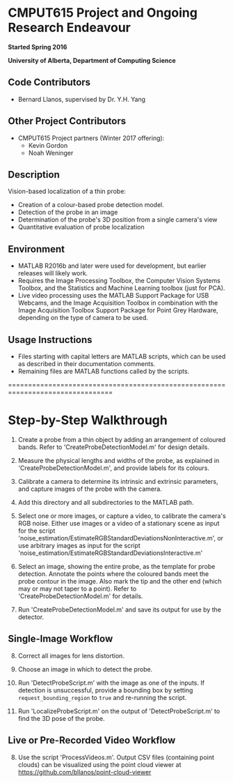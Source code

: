# CMPUT615 Project and Ongoing Research Endeavour
**Started Spring 2016**

**University of Alberta, Department of Computing Science**

## Code Contributors
- Bernard Llanos, supervised by Dr. Y.H. Yang

## Other Project Contributors
- CMPUT615 Project partners (Winter 2017 offering):
  - Kevin Gordon
  - Noah Weninger

## Description

Vision-based localization of a thin probe:
- Creation of a colour-based probe detection model.
- Detection of the probe in an image
- Determination of the probe's 3D position from a single camera's view
- Quantitative evaluation of probe localization

## Environment
- MATLAB R2016b and later were used for development, but earlier releases
  will likely work.
- Requires the Image Processing Toolbox, the Computer Vision Systems Toolbox,
  and the Statistics and Machine Learning toolbox (just for PCA).
- Live video processing uses the MATLAB Support Package for USB Webcams,
  and the Image Acquisition Toolbox in combination with the
  Image Acquisition Toolbox Support Package for Point Grey Hardware,
  depending on the type of camera to be used.

## Usage Instructions
- Files starting with capital letters are MATLAB scripts, which can be used
  as described in their documentation comments.
- Remaining files are MATLAB functions called by the scripts.

================================================================================

# Step-by-Step Walkthrough

1. Create a probe from a thin object by adding an arrangement of coloured bands.
   Refer to 'CreateProbeDetectionModel.m' for design details.

2. Measure the physical lengths and widths of the probe, as explained in
   'CreateProbeDetectionModel.m', and provide labels for its colours.

3. Calibrate a camera to determine its intrinsic and extrinsic parameters, and
   capture images of the probe with the camera.

4. Add this directory and all subdirectories to the MATLAB path.

5. Select one or more images, or capture a video, to calibrate the camera's
   RGB noise. Either use images or a video of a stationary scene as input
   for the script 'noise_estimation/EstimateRGBStandardDeviationsNonInteractive.m',
   or use arbitrary images as input for the script
   'noise_estimation/EstimateRGBStandardDeviationsInteractive.m'

6. Select an image, showing the entire probe, as the template for probe detection.
   Annotate the points where the coloured bands meet the probe contour in the image.
   Also mark the tip and the other end (which may or may not taper to a point).
   Refer to 'CreateProbeDetectionModel.m' for details.

7. Run 'CreateProbeDetectionModel.m' and save its output for use by the detector.

## Single-Image Workflow

8. Correct all images for lens distortion.

9. Choose an image in which to detect the probe.

10. Run 'DetectProbeScript.m' with the image as one of the inputs.
   If detection is unsuccessful, provide a bounding box by setting
   `request_bounding_region` to `true` and re-running the script.

11. Run 'LocalizeProbeScript.m' on the output of 'DetectProbeScript.m' to
    find the 3D pose of the probe.

## Live or Pre-Recorded Video Workflow

8. Use the script 'ProcessVideos.m'. Output CSV files (containing point clouds)
   can be visualized using the point cloud viewer at
   https://github.com/bllanos/point-cloud-viewer
